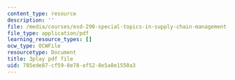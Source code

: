```yaml
---
content_type: resource
description: ''
file: /media/courses/esd-290-special-topics-in-supply-chain-management-spring-2005/785ede87cf598e78af528e5a8e1550a3_pqdN-zGWkfY.pdf
file_type: application/pdf
learning_resource_types: []
ocw_type: OCWFile
resourcetype: Document
title: 3play pdf file
uid: 785ede87-cf59-8e78-af52-8e5a8e1550a3
---
```

